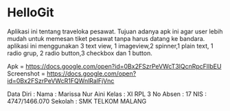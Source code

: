 # HelloGit
Aplikasi ini tentang traveloka pesawat. Tujuan adanya apk ini agar user lebih mudah untuk memesan tiket pesawat tanpa harus datang ke bandara. aplikasi ini menggunakan 3 text view, 1 imageview,2 spinner,1 plain text, 1 radio grup, 2 radio button,3 checkbox dan 1 button.


Apk = https://docs.google.com/open?id=0Bx2FSzrPeVWcT3lQcnRpcFlIbEU
Screenshot = https://docs.google.com/open?id=0Bx2FSzrPeVWcR1FQWnlRalFjVnc

Data Diri : 
Nama     : Marissa Nur Aini
Kelas    : XI RPL 3
No Absen : 17
NIS      : 4747/1466.070
Sekolah  : SMK TELKOM MALANG

